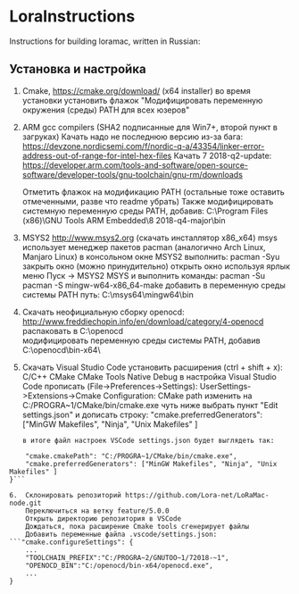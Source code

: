 # LoraInstructions
Instructions for building loramac, written in Russian:
## Установка и настройка
1.  Cmake, 
    https://cmake.org/download/ (x64 installer)
    во время установки установить флажок "Модифицировать переменную окружения (среды) PATH для всех юзеров"

2.  ARM gcc compilers (SHA2 подписанные для Win7+, второй пункт в загруках)
    Качать надо не последнюю версию из-за бага: https://devzone.nordicsemi.com/f/nordic-q-a/43354/linker-error-address-out-of-range-for-intel-hex-files
    Качать 7 2018-q2-update: https://developer.arm.com/tools-and-software/open-source-software/developer-tools/gnu-toolchain/gnu-rm/downloads
    
    Отметить флажок на модификацию PATH (остальные тоже оставить отмеченными, разве что readme убрать)
    Также модифицировать системную переменную среды PATH, добавив: C:\Program Files (x86)\GNU Tools ARM Embedded\8 2018-q4-major\bin
    
3.  MSYS2
    http://www.msys2.org (скачать инсталлятор x86_x64)
    msys использует менеджер пакетов pacman (аналогично Arch Linux, Manjaro Linux)
    в консольном окне MSYS2 выполнить:
        pacman -Syu
        закрыть окно (можно принудительно)
        открыть окно используя ярлык меню Пуск -> MSYS2 MSYS и выполнить команды:
        pacman -Su
        pacman -S mingw-w64-x86_64-make
        добавить в переменную среды системы PATH путь: C:\msys64\mingw64\bin

4.  Скачать неофициальную сборку openocd: 
    http://www.freddiechopin.info/en/download/category/4-openocd
    распаковать в C:\openocd\
    модифицировать переменную среды системы PATH, добавив C:\openocd\bin-x64\
    
5.  Скачать Visual Studio Code
    установить расширения (ctrl + shift + x):
        C/C++
        CMake
        CMake Tools
        Native Debug
    в настройка Visual Studio Code прописать (File->Preferences->Settings): 
        UserSettings->Extensions->Cmake Configuration:
            CMake path изменить на C:/PROGRA~1/CMake/bin/cmake.exe
        чуть ниже выбрать пункт "Edit settings.json" и дописать строку: 
           "cmake.preferredGenerators": ["MinGW Makefiles", "Ninja", "Unix Makefiles" ]
        
        в итоге файл настроек VSCode settings.json будет выглядеть так: 
```{
    "cmake.cmakePath": "C:/PROGRA~1/CMake/bin/cmake.exe",
    "cmake.preferredGenerators": ["MinGW Makefiles", "Ninja", "Unix Makefiles" ]
}```

6.  Склонировать репозиторий https://github.com/Lora-net/LoRaMac-node.git
    Переключиться на ветку feature/5.0.0
    Открыть директорию репозитория в VSCode
    Дождаться, пока расширение Cmake tools сгенерирует файлы
    Добавить переменные файла .vscode/settings.json:
```"cmake.configureSettings": {
    ...
    "TOOLCHAIN_PREFIX":"C:/PROGRA~2/GNUTOO~1/72018-~1",
    "OPENOCD_BIN":"C:/openocd/bin-x64/openocd.exe",
    ...
}
```
